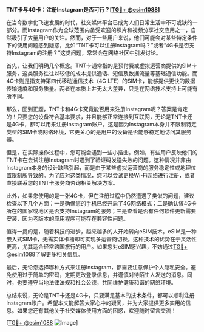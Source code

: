 **TNT卡与4G卡：注册Instagram是否可行？[[TG💪+ @esim1088](https://t.me/s/esim1088)]**

在当今数字化飞速发展的时代，社交媒体平台已成为人们日常生活中不可或缺的一部分。而Instagram作为全球范围内备受欢迎的照片和视频分享社交应用之一，自然吸引了大量用户的关注。然而，对于一些用户来说，他们可能会对某些特定条件下的使用问题感到疑惑，比如“TNT卡可以注册Instagram吗？”或者“4G卡是否支持Instagram的注册？”这类问题，常常会在网络社区中引发讨论。

首先，让我们明确几个概念。TNT卡通常指的是预付费或虚拟运营商提供的SIM卡服务，这类服务往往以较低的成本提供通话、短信及数据流量等基础通信功能。而4G卡则是指支持第四代移动通信技术（4G LTE）的SIM卡，能够提供更快的数据传输速度和服务质量。两者在本质上并无太大差异，只是在网络技术支持上可能有所不同。

那么，回到正题，TNT卡和4G卡究竟能否用来注册Instagram呢？答案是肯定的！只要您的设备符合基本要求，并且能够正常连接到互联网，无论是TNT卡还是4G卡，都可以用来注册Instagram账户。这是因为Instagram本身并不限制特定类型的SIM卡或网络环境，它更关心的是用户的设备是否能够稳定地访问其服务器。

但是，在实际操作过程中，您可能会遇到一些小插曲。例如，有些用户反映他们的TNT卡在尝试注册Instagram时遇到了验证码发送失败的问题。这种情况并非由Instagram本身的设计缺陷引起，而是由于某些虚拟运营商的服务稳定性或地理位置限制所导致的。为了应对这类情况，您可以尝试更换Wi-Fi网络进行注册，或者直接联系您的TNT卡服务商咨询相关解决方案。

此外，如果您使用的是一张4G卡，但在注册过程中仍然遭遇了类似的问题，建议检查以下几个方面：一是确保您的手机已经开启了4G网络模式；二是确认该4G卡所在的国家或地区是否支持Instagram的服务；三是查看是否有任何软件更新需要安装，因为老版本的应用程序可能存在兼容性问题。

值得一提的是，随着科技的进步，越来越多的人开始转向eSIM技术。eSIM是一种嵌入式SIM卡，无需实体卡槽即可实现多运营商切换。这种技术的优势在于灵活性更高，尤其适合经常跨国旅行的用户。如果您对eSIM感兴趣，不妨通过[TG💪+ @esim1088](https://t.me/s/esim1088)了解更多相关信息。

最后，无论您选择哪种方式来注册Instagram，都需要注意保护个人隐私安全。避免使用过于简单的密码，定期更改登录信息，并谨慎对待陌生人发送的消息。同时，也要遵守当地法律法规和社会公德，共同维护健康和谐的网络环境。

总结来说，无论是TNT卡还是4G卡，只要满足基本的技术条件，都可以顺利注册Instagram账户。希望本文能解答大家心中的疑问，并为大家提供更多实用的信息。如果您还有其他关于社交媒体使用方面的困惑，欢迎随时留言交流！

[[TG💪+ @esim1088](https://t.me/s/esim1088) ![Image](https://i.postimg.cc/4NQfJmqS/Snipaste-2025-05-13-00-14-12.png)]